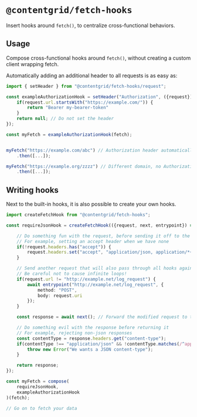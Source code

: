# `@contentgrid/fetch-hooks`

Insert hooks around `fetch()`, to centralize cross-functional behaviors.

## Usage

Compose cross-functional hooks around `fetch()`, without creating a custom client wrapping fetch.

Automatically adding an additional header to all requests is as easy as:

```typescript
import { setHeader } from "@contentgrid/fetch-hooks/request";

const exampleAuthorizationHook = setHeader("Authorization", ({request}) => {
    if(request.url.startsWith("https://example.com/")) {
        return "Bearer my-bearer-token"
    }
    return null; // Do not set the header
});

const myFetch = exampleAuthorizationHook(fetch);


myFetch("https://example.com/abc") // Authorization header automatically added
    .then([...]);

myFetch("https://example.org/zzzz") // Different domain, no Authorization header added
    .then([...]);

```

## Writing hooks

Next to the built-in hooks, it is also possible to create your own hooks.

```typescript
import createFetchHook from "@contentgrid/fetch-hooks";

const requireJsonHook = createFetchHook(({request, next, entrypoint}) => {

    // Do something fun with the request, before sending it off to the next hook
    // For example, setting an accept header when we have none
    if(!request.headers.has("accept")) {
        request.headers.set("accept", "application/json, application/*+json;q=0.9, */*;q=0.1")
    }

    // Send another request that will also pass through all hooks again.
    // Be careful not to cause infinite loops!
    if(request.url != "http://example.net/log_request") {
        await entrypoint("http://example.net/log_request", {
            method: "POST",
            body: request.uri
        });
    }

    const response = await next(); // Forward the modified request to the next hook

    // Do something evil with the response before returning it
    // For example, rejecting non-json responses
    const contentType = response.headers.get("content-type");
    if(contentType !== "application/json" && !contentType.matches(/^application\/[^+]+\+json$/)) {
        throw new Error("We wants a JSON content-type");
    }

    return response;
});

const myFetch = compose(
    requireJsonHook,
    exampleAuthorizationHook
)(fetch);

// Go on to fetch your data

```
